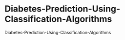 # Diabetes-Prediction-Using-Classification-Algorithms
Diabetes-Prediction-Using-Classification-Algorithms
